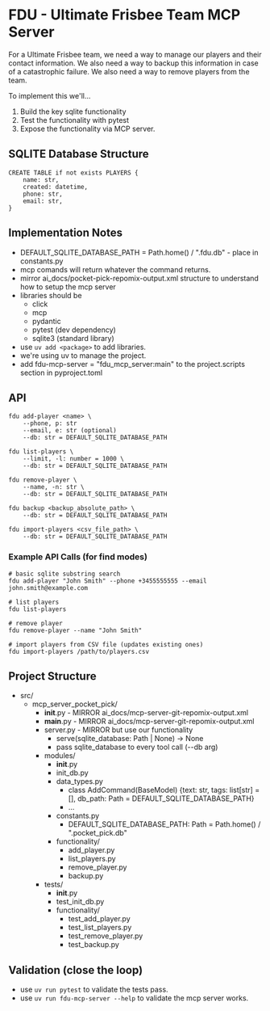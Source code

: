 # FDU - Ultimate Frisbee Team MCP Server

For a Ultimate Frisbee team, we need a way to manage our players and their contact information. We also need a way to backup this information in case of a catastrophic failure. We also need a way to remove players from the team.

To implement this we'll...
1. Build the key sqlite functionality
2. Test the functionality with pytest
3. Expose the functionality via MCP server.

## SQLITE Database Structure

```
CREATE TABLE if not exists PLAYERS {
    name: str,
    created: datetime,
    phone: str,
    email: str,
}
```

## Implementation Notes
- DEFAULT_SQLITE_DATABASE_PATH = Path.home() / ".fdu.db" - place in constants.py
- mcp comands will return whatever the command returns.
- mirror ai_docs/pocket-pick-repomix-output.xml structure to understand how to setup the mcp server
- libraries should be
  - click
  - mcp
  - pydantic
  - pytest (dev dependency)
  - sqlite3 (standard library)
- use `uv add <package>` to add libraries.
- we're using uv to manage the project.
- add fdu-mcp-server = "fdu_mcp_server:main" to the project.scripts section in pyproject.toml

## API

```
fdu add-player <name> \
    --phone, p: str
    --email, e: str (optional)
    --db: str = DEFAULT_SQLITE_DATABASE_PATH

fdu list-players \
    --limit, -l: number = 1000 \
    --db: str = DEFAULT_SQLITE_DATABASE_PATH

fdu remove-player \
    --name, -n: str \
    --db: str = DEFAULT_SQLITE_DATABASE_PATH

fdu backup <backup_absolute_path> \
    --db: str = DEFAULT_SQLITE_DATABASE_PATH

fdu import-players <csv_file_path> \
    --db: str = DEFAULT_SQLITE_DATABASE_PATH
```

### Example API Calls (for find modes)
```
# basic sqlite substring search
fdu add-player "John Smith" --phone +3455555555 --email john.smith@example.com

# list players
fdu list-players

# remove player
fdu remove-player --name "John Smith"

# import players from CSV file (updates existing ones)
fdu import-players /path/to/players.csv

```

## Project Structure
- src/
  - mcp_server_pocket_pick/
    - __init__.py - MIRROR ai_docs/mcp-server-git-repomix-output.xml
    - __main__.py - MIRROR ai_docs/mcp-server-git-repomix-output.xml
    - server.py - MIRROR but use our functionality
      - serve(sqlite_database: Path | None) -> None
      - pass sqlite_database to every tool call (--db arg)
    - modules/
      - __init__.py
      - init_db.py
      - data_types.py
        - class AddCommand(BaseModel) {text: str, tags: list[str] = [], db_path: Path = DEFAULT_SQLITE_DATABASE_PATH}
        - ...
      - constants.py
        - DEFAULT_SQLITE_DATABASE_PATH: Path = Path.home() / ".pocket_pick.db"
      - functionality/
        - add_player.py
        - list_players.py
        - remove_player.py
        - backup.py
    - tests/
      - __init__.py
      - test_init_db.py
      - functionality/
        - test_add_player.py
        - test_list_players.py
        - test_remove_player.py
        - test_backup.py
    

## Validation (close the loop)
- use `uv run pytest` to validate the tests pass.
- use `uv run fdu-mcp-server --help` to validate the mcp server works.
